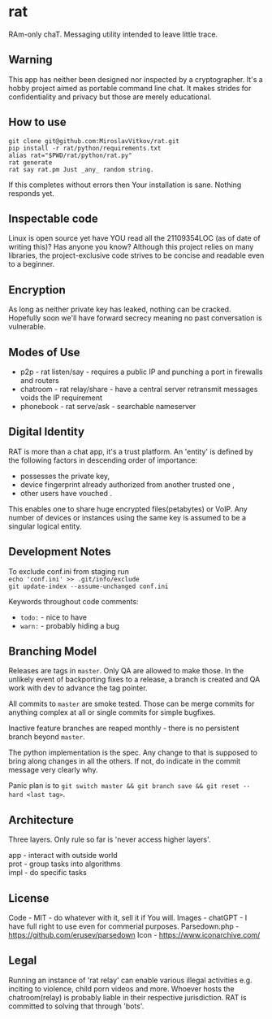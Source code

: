 # rat
RAm-only chaT. Messaging utility intended to leave little trace.


Warning
---
This app has neither been designed nor inspected by a cryptographer.
It's a hobby project aimed as portable command line chat.
It makes strides for confidentiality and privacy but those are merely educational.


How to use
---
    git clone git@github.com:MiroslavVitkov/rat.git
    pip install -r rat/python/requirements.txt
    alias rat="$PWD/rat/python/rat.py"
    rat generate
    rat say rat.pm Just _any_ random string.

If this completes without errors then Your installation is sane.
Nothing responds yet.


Inspectable code
---
Linux is open source yet have YOU read all the 21109354LOC (as of date of writing this)?
Has anyone you know?
Although this project relies on many libraries, the project-exclusive code strives to be concise and readable even to a beginner.


Encryption
---
As long as neither private key has leaked, nothing can be cracked.
Hopefully soon we'll have forward secrecy meaning no past conversation is vulnerable.


Modes of Use
---
 - p2p - rat listen/say - requires a public IP and punching a port in firewalls and routers
 - chatroom - rat relay/share - have a central server retransmit messages voids the IP requirement
 - phonebook - rat serve/ask - searchable nameserver


Digital Identity
---
RAT is more than a chat app, it's a trust platform.
An 'entity' is defined by the following factors in descending order of importance:
  - possesses the private key,
  - device fingerprint already authorized from another trusted one <not implemented yet>,
  - other users have vouched <not implemented yet>.

This enables one to share huge encrypted files(petabytes) or VoIP<not implemented yet>.
Any number of devices or instances using the same key is assumed to be a singular logical entity.


Development Notes
---
To exclude conf.ini from staging run  
`echo 'conf.ini' >> .git/info/exclude`  
`git update-index --assume-unchanged conf.ini`  

Keywords throughout code comments:
  - `todo:` - nice to have
  - `warn:` - probably hiding a bug


Branching Model
---
Releases are tags in `master`.
Only QA are allowed to make those.
In the unlikely event of backporting fixes to a release, a branch is created and QA work with dev to advance the tag pointer.

All commits to `master` are smoke tested.
Those can be merge commits for anything complex at all or single commits for simple bugfixes.

Inactive feature branches are reaped monthly - there is no persistent branch beyond `master`.

The python implementation is the spec.
Any change to that is supposed to bring along changes in all the others.
If not, do indicate in the commit message very clearly why.

Panic plan is to `git switch master && git branch save && git reset --hard <last tag>`.


Architecture
---
Three layers.
Only rule so far is 'never access higher layers'.

app - interact with outside world  
prot - group tasks into algorithms  
impl - do specific tasks  


License
---
Code - MIT - do whatever with it, sell it if You will.
Images - chatGPT - I have full right to use even for commerial purposes.
Parsedown.php - https://github.com/erusev/parsedown
Icon - https://www.iconarchive.com/


Legal
---
Running an instance of 'rat relay' can enable various illegal activities e.g. inciting to violence, child porn videos and more.
Whoever hosts the chatroom(relay) is probably liable in their respective jurisdiction.
RAT is committed to solving that through 'bots'.
